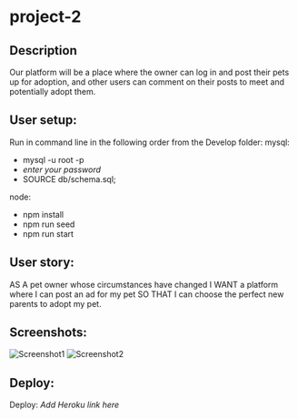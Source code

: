 # project-2

## Description

Our platform will be a place where the owner can log in and post their pets up for adoption, and other users can comment on their posts to meet and potentially adopt them.

## User setup:

Run in command line in the following order from the Develop folder:
mysql:

-   mysql -u root -p
-   _enter your password_
-   SOURCE db/schema.sql;

node:

-   npm install
-   npm run seed
-   npm run start

## User story:

AS A pet owner whose circumstances have changed
I WANT a platform where I can post an ad for my pet
SO THAT I can choose the perfect new parents to adopt my pet.

## Screenshots:

![Screenshot1](./assets/images/)
![Screenshot2](./assets/images/)

## Deploy:

Deploy: _Add Heroku link here_
